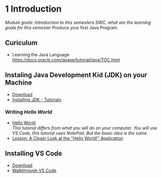 # 1 Introduction

_Module goals: Introduction to this semesters SWC, what are the learning goals for this semester_
Produce your first Java Program.

## Curiculum
* Learning the Java Language https://docs.oracle.com/javase/tutorial/java/TOC.html 

## Instaling Java Development Kid (JDK) on your Machine

* [Download](http://www.oracle.com/technetwork/java/javase/downloads/jdk8-downloads-2133151.html)
* [Installing JDK - Tutorials](literature/installation.md)

### Writing _Hello World_ 
* [Hello World](https://docs.oracle.com/javase/tutorial/getStarted/cupojava/win32.html)    
    _This tutorial differs from what you will do on your computer. You will use VS Code, this tutorial uses NotePad. But the basic idea is the same._    
* [Lesson: A Closer Look at the "Hello World!" Application](https://docs.oracle.com/javase/tutorial/getStarted/application/index.html)

## Installing VS Code
* [Download](https://code.visualstudio.com/download)
* [Walkthrough VS Code](https://code.visualstudio.com/docs/introvideos/basics)

